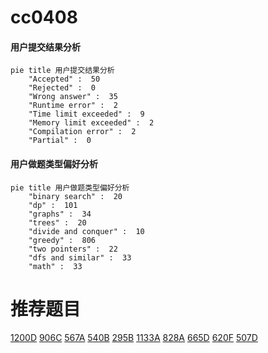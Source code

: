 # cc0408

<!-- tabs:start -->



#### **用户提交结果分析**

```mermaid
pie title 用户提交结果分析
    "Accepted" :  50
    "Rejected" :  0
    "Wrong answer" :  35
    "Runtime error" :  2
    "Time limit exceeded" :  9
    "Memory limit exceeded" :  2
    "Compilation error" :  2
    "Partial" :  0
```

#### **用户做题类型偏好分析**

```mermaid
pie title 用户做题类型偏好分析
    "binary search" :  20
    "dp" :  101
    "graphs" :  34
    "trees" :  20
    "divide and conquer" :  10
    "greedy" :  806
    "two pointers" :  22
    "dfs and similar" :  33
    "math" :  33
```



<!-- tabs:end -->
# 推荐题目
[1200D](https://codeforces.com/contest/1200/problem/D)
[906C](https://codeforces.com/contest/906/problem/C)
[567A](https://codeforces.com/contest/567/problem/A)
[540B](https://codeforces.com/contest/540/problem/B)
[295B](https://codeforces.com/contest/295/problem/B)
[1133A](https://codeforces.com/contest/1133/problem/A)
[828A](https://codeforces.com/contest/828/problem/A)
[665D](https://codeforces.com/contest/665/problem/D)
[620F](https://codeforces.com/contest/620/problem/F)
[507D](https://codeforces.com/contest/507/problem/D)
